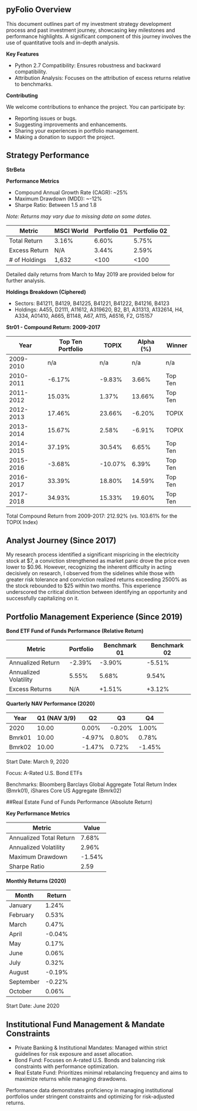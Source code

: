 ## pyFolio Overview

This document outlines part of my investment strategy development process and past investment journey, showcasing key milestones and performance highlights. A significant component of this journey involves the use of quantitative tools and in-depth analysis.

**Key Features**

*   Python 2.7 Compatibility: Ensures robustness and backward compatibility.
*   Attribution Analysis: Focuses on the attribution of excess returns relative to benchmarks.

**Contributing**

We welcome contributions to enhance the project. You can participate by:

*   Reporting issues or bugs.
*   Suggesting improvements and enhancements.
*   Sharing your experiences in portfolio management.
*   Making a donation to support the project.

## Strategy Performance

**StrBeta**

**Performance Metrics**

*   Compound Annual Growth Rate (CAGR): ~25%
*   Maximum Drawdown (MDD): ~-12%
*   Sharpe Ratio: Between 1.5 and 1.8

*Note: Returns may vary due to missing data on some dates.*

| Metric          | MSCI World | Portfolio 01 | Portfolio 02 |
| --------------- | ---------- | ------------- | ------------- |
| Total Return    | 3.16%      | 6.60%         | 5.75%         |
| Excess Return   | N/A        | 3.44%         | 2.59%         |
| # of Holdings | 1,632      | <100          | <100          |

Detailed daily returns from March to May 2019 are provided below for further analysis.

**Holdings Breakdown (Ciphered)**

*   Sectors: B41211, B4129, B41225, B41221, B41222, B41216, B4123
*   Holdings: A455, D2111, A11612, A319620, B2, B1, A31313, A132614, H4, A334, A01410, A665, B1148, A67, A115, A6516, F2, G15157

**Str01 - Compound Return: 2009-2017**

| Year        | Top Ten Portfolio | TOPIX    | Alpha (%) | Winner    |
| ----------- | ----------------- | -------- | --------- | --------- |
| 2009-2010   | n/a               | n/a      | n/a       | n/a       |
| 2010-2011   | -6.17%            | -9.83%   | 3.66%     | Top Ten   |
| 2011-2012   | 15.03%            | 1.37%    | 13.66%    | Top Ten   |
| 2012-2013   | 17.46%            | 23.66%   | -6.20%    | TOPIX     |
| 2013-2014   | 15.67%            | 2.58%    | -6.91%    | TOPIX     |
| 2014-2015   | 37.19%            | 30.54%   | 6.65%     | Top Ten   |
| 2015-2016   | -3.68%            | -10.07%  | 6.39%     | Top Ten   |
| 2016-2017   | 33.39%            | 18.80%   | 14.59%    | Top Ten   |
| 2017-2018   | 34.93%            | 15.33%   | 19.60%    | Top Ten   |

Total Compound Return from 2009-2017: 212.92% (vs. 103.61% for the TOPIX Index)

## Analyst Journey (Since 2017)
My research process identified a significant mispricing in the electricity stock at $7, a conviction strengthened as market panic drove the price even lower to $0.96. However, recognizing the inherent difficulty in acting decisively on research, I observed from the sidelines while those with greater risk tolerance and conviction realized returns exceeding 2500% as the stock rebounded to $25 within two months. This experience underscored the critical distinction between identifying an opportunity and successfully capitalizing on it.


## Portfolio Management Experience (Since 2019)

**Bond ETF Fund of Funds Performance (Relative Return)**

| Metric              | Portfolio | Benchmark 01 | Benchmark 02 |
| ------------------- | --------- | ------------- | ------------- |
| Annualized Return   | -2.39%    | -3.90%        | -5.51%        |
| Annualized Volatility | 5.55%     | 5.68%         | 9.54%         |
| Excess Returns      | N/A       | +1.51%        | +3.12%        |

**Quarterly NAV Performance (2020)**

| Year    | Q1 (NAV 3/9) | Q2      | Q3      | Q4      |
| ------- | ------------ | ------- | ------- | ------- |
| 2020    | 10.00        | 0.00%   | -0.20%  | 1.00%   |
| Bmrk01  | 10.00        | -4.97%  | 0.80%   | 0.78%   |
| Bmrk02  | 10.00        | -1.47%  | 0.72%   | -1.45%  |

Start Date: March 9, 2020

Focus: A-Rated U.S. Bond ETFs

Benchmarks: Bloomberg Barclays Global Aggregate Total Return Index (Bmrk01), iShares Core US Aggregate (Bmrk02)



##Real Estate Fund of Funds Performance (Absolute Return)

**Key Performance Metrics**

| Metric                   | Value   |
| ------------------------ | ------- |
| Annualized Total Return  | 7.68%   |
| Annualized Volatility    | 2.96%   |
| Maximum Drawdown         | -1.54%  |
| Sharpe Ratio             | 2.59    |

**Monthly Returns (2020)**

| Month     | Return |
| --------- | ------ |
| January   | 1.24%  |
| February  | 0.53%  |
| March     | 0.47%  |
| April     | -0.04% |
| May       | 0.17%  |
| June      | 0.06%  |
| July      | 0.32%  |
| August    | -0.19% |
| September | -0.22% |
| October   | 0.06%  |

Start Date: June 2020

## Institutional Fund Management & Mandate Constraints

*   Private Banking & Institutional Mandates: Managed within strict guidelines for risk exposure and asset allocation.
*   Bond Fund: Focuses on A-rated U.S. Bonds and balancing risk constraints with performance optimization.
*   Real Estate Fund: Prioritizes minimal rebalancing frequency and aims to maximize returns while managing drawdowns.

Performance data demonstrates proficiency in managing institutional portfolios under stringent constraints and optimizing for risk-adjusted returns.
